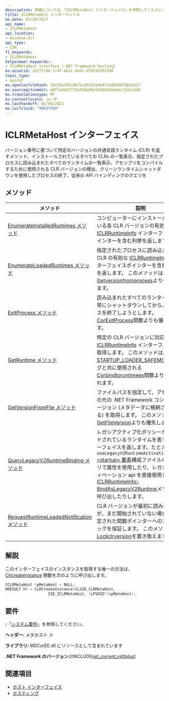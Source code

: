 ```yaml
---
description: 詳細については、「ICLRMetaHost インターフェイス」を参照してください。
title: ICLRMetaHost インターフェイス
ms.date: 03/30/2017
api_name:
- ICLRMetaHost
api_location:
- mscoree.dll
api_type:
- COM
f1_keywords:
- ICLRMetaHost
helpviewer_keywords:
- ICLRMetaHost interface [.NET Framework hosting]
ms.assetid: c627fcdd-fc4f-4b1c-8e91-df8536f627d8
topic_type:
- apiref
ms.openlocfilehash: 5dc50af85c067bcb525414e47cddd34070b83a27
ms.sourcegitcommit: ddf7edb67715a5b9a45e3dd44536dabc153c1de0
ms.translationtype: MT
ms.contentlocale: ja-JP
ms.lasthandoff: 02/06/2021
ms.locfileid: "99637509"
---
```

# <a name="iclrmetahost-interface"></a>ICLRMetaHost インターフェイス

バージョン番号に基づいて特定のバージョンの共通言語ランタイム (CLR) を返すメソッド、インストールされているすべての CLRs の一覧表示、指定されたプロセスに読み込まれたすべてのランタイムの一覧表示、アセンブリをコンパイルするために使用される CLR バージョンの検出、クリーンランタイムシャットダウンを使用したプロセスの終了、従来の API バインディングのクエリを  
  
## <a name="methods"></a>メソッド  
  
|メソッド|説明|  
|------------|-----------------|  
|[EnumerateInstalledRuntimes メソッド](iclrmetahost-enumerateinstalledruntimes-method.md)|コンピューターにインストールされている各 CLR バージョンの有効な [ICLRRuntimeInfo](iclrruntimeinfo-interface.md) インターフェイスポインターを含む列挙を返します。|  
|[EnumerateLoadedRuntimes メソッド](iclrmetahost-enumerateloadedruntimes-method.md)|指定されたプロセスに読み込まれる各 CLR の有効な [ICLRRuntimeInfo](iclrruntimeinfo-interface.md) インターフェイスポインターを含む列挙体を返します。 このメソッドは、 [Getversionfromprocess](getversionfromprocess-function.md)よりも優先します。|  
|[ExitProcess メソッド](iclrmetahost-exitprocess-method.md)|読み込まれたすべてのランタイムを正常にシャットダウンしてから、プロセスを終了しようとします。 [CorExitProcess](corexitprocess-function.md)関数よりも優先されます。|  
|[GetRuntime メソッド](iclrmetahost-getruntime-method.md)|特定の CLR バージョンに対応する [ICLRRuntimeInfo](iclrruntimeinfo-interface.md) インターフェイスを取得します。 このメソッドは、 [STARTUP_LOADER_SAFEMODE](startup-flags-enumeration.md)フラグと共に使用される[Corbindtoruntimeex](corbindtoruntimeex-function.md)関数よりも優先されます。|  
|[GetVersionFromFile メソッド](iclrmetahost-getversionfromfile-method.md)|ファイルパスを指定して、アセンブリの元の .NET Framework コンパイルバージョン (メタデータに格納されている) を取得します。 このメソッドは、 [GetFileVersion](getfileversion-function.md)よりも優先します。|  
|[QueryLegacyV2RuntimeBinding メソッド](iclrmetahost-querylegacyv2runtimebinding-method.md)|レガシアクティブ化ポリシーがバインドされているランタイムを表すインターフェイスを返します。たとえば、 `useLegacyV2RuntimeActivationPolicy` [ \<startup> 要素](../../configure-apps/file-schema/startup/startup-element.md)構成ファイルのエントリで属性を使用したり、レガシアクティベーション api を直接使用したり、 [ICLRRuntimeInfo:: BindAsLegacyV2Runtime](iclrruntimeinfo-bindaslegacyv2runtime-method.md)メソッドを呼び出したりします。|  
|[RequestRuntimeLoadedNotification メソッド](iclrmetahost-requestruntimeloadednotification-method.md)|CLR バージョンが最初に読み込まれたが、まだ開始されていない場合は、指定された関数ポインターへのコールバックを保証します。 このメソッドは、 [Lockclrversion](lockclrversion-function.md)を置き換えます。|  
  
## <a name="remarks"></a>解説  

 このインターフェイスのインスタンスを取得する唯一の方法は、 [Clrcreateinstance](clrcreateinstance-function.md) 関数を次のように呼び出します。  
  
```cpp  
ICLRMetaHost *pMetaHost = NULL;  
HRESULT hr = CLRCreateInstance(CLSID_CLRMetaHost,  
                   IID_ICLRMetaHost, (LPVOID*)&pMetaHost);  
```  
  
## <a name="requirements"></a>要件  

 **:**「[システム要件](../../get-started/system-requirements.md)」を参照してください。  
  
 **ヘッダー:** メタホスト .h  
  
 **ライブラリ:** MSCorEE.dll にリソースとして含まれています  
  
 **.NET Framework のバージョン:**[!INCLUDE[net_current_v40plus](../../../../includes/net-current-v40plus-md.md)]  
  
## <a name="see-also"></a>関連項目

- [ホスト インターフェイス](hosting-interfaces.md)
- [ホスティング](index.md)
